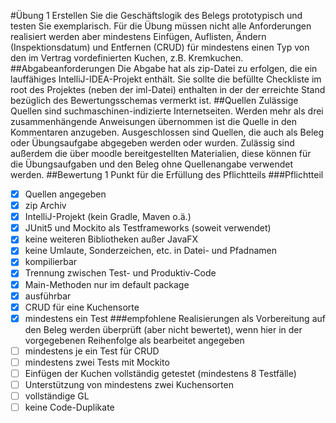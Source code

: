 #Übung 1
Erstellen Sie die Geschäftslogik des Belegs prototypisch und testen Sie exemplarisch. Für die Übung müssen nicht alle Anforderungen realisiert werden aber mindestens Einfügen, Auflisten, Ändern (Inspektionsdatum) und Entfernen (CRUD) für mindestens einen Typ von den im Vertrag vordefinierten Kuchen, z.B. Kremkuchen.
##Abgabeanforderungen
Die Abgabe hat als zip-Datei zu erfolgen, die ein lauffähiges IntelliJ-IDEA-Projekt enthält. Sie sollte die befüllte Checkliste im root des Projektes (neben der iml-Datei) enthalten in der der erreichte Stand bezüglich des Bewertungsschemas vermerkt ist.
##Quellen
Zulässige Quellen sind suchmaschinen-indizierte Internetseiten. Werden mehr als drei zusammenhängende Anweisungen übernommen ist die Quelle in den Kommentaren anzugeben. Ausgeschlossen sind Quellen, die auch als Beleg oder Übungsaufgabe abgegeben werden oder wurden. Zulässig sind außerdem die über moodle bereitgestellten Materialien, diese können für die Übungsaufgaben und den Beleg ohne Quellenangabe verwendet werden.
##Bewertung
1 Punkt für die Erfüllung des Pflichtteils
###Pflichtteil
- [x] Quellen angegeben
- [x] zip Archiv
- [x] IntelliJ-Projekt (kein Gradle, Maven o.ä.)
- [x] JUnit5 und Mockito als Testframeworks (soweit verwendet)
- [x] keine weiteren Bibliotheken außer JavaFX
- [x] keine Umlaute, Sonderzeichen, etc. in Datei- und Pfadnamen
- [x] kompilierbar
- [x] Trennung zwischen Test- und Produktiv-Code
- [x] Main-Methoden nur im default package
- [x] ausführbar
- [x] CRUD für eine Kuchensorte
- [x] mindestens ein Test
###empfohlene Realisierungen als Vorbereitung auf den Beleg
werden überprüft (aber nicht bewertet), wenn hier in der vorgegebenen Reihenfolge als bearbeitet angegeben
- [ ] mindestens je ein Test für CRUD
- [ ] mindestens zwei Tests mit Mockito
- [ ] Einfügen der Kuchen vollständig getestet (mindestens 8 Testfälle)
- [ ] Unterstützung von mindestens zwei Kuchensorten
- [ ] vollständige GL
- [ ] keine Code-Duplikate
